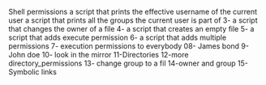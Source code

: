 Shell permissions
a script that prints the effective username of the current user
a script that prints all the groups the current user is part of
3- a script that changes the owner of a file
4- a script that creates an empty file
5- a script that adds execute permission
6- a script that adds multiple permissions
7- execution permissions to everybody
08- James bond
9- John doe
10- look in the mirror
11-Directories
12-more directory_permissions
13- change group to a fil
14-owner and group
15- Symbolic links
